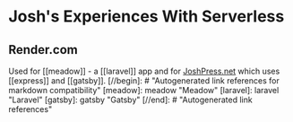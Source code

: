 # Josh's Experiences With Serverless

## Render.com

Used for [[meadow]] - a [[laravel]] app and for [JoshPress.net](https://joshpress.net) which uses [[express]] and [[gatsby]].
[//begin]: # "Autogenerated link references for markdown compatibility"
[meadow]: meadow "Meadow"
[laravel]: laravel "Laravel"
[gatsby]: gatsby "Gatsby"
[//end]: # "Autogenerated link references"